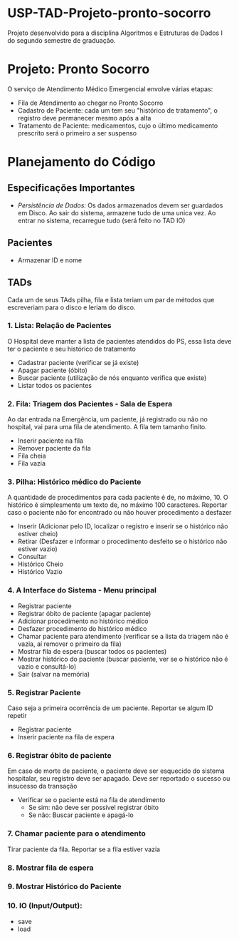 # USP-TAD-Projeto-pronto-socorro
Projeto desenvolvido para a disciplina Algoritmos e Estruturas de Dados I do segundo semestre de graduação.

# Projeto: Pronto Socorro
O serviço de Atendimento Médico Emergencial envolve várias etapas: 
- Fila de Atendimento ao chegar no Pronto Socorro
- Cadastro de Paciente: cada um tem seu "histórico de tratamento", o registro deve permanecer mesmo após a alta
- Tratamento de Paciente: medicamentos, cujo o último medicamento prescrito será o primeiro a ser suspenso

# Planejamento do Código
## Especificações Importantes
- *Persistência de Dados:* Os dados armazenados devem ser guardados em Disco. Ao sair do sistema, armazene tudo de uma unica vez. Ao entrar no sistema, recarregue tudo (será feito no TAD IO)

## Pacientes
- Armazenar ID e nome

## TADs
Cada um de seus TAds pilha, fila e lista teriam um par de métodos que escreveriam para o disco e leriam do disco.

### 1. Lista: Relação de Pacientes
O Hospital deve manter a lista de pacientes atendidos do PS, essa lista deve ter o paciente e seu histórico de tratamento
- Cadastrar paciente (verificar se já existe)
- Apagar paciente (óbito)
- Buscar paciente (utilização de nós enquanto verifica que existe)
- Listar todos os pacientes

### 2. Fila: Triagem dos Pacientes - Sala de Espera
Ao dar entrada na Emergência, um paciente, já registrado ou não no hospital, vai para uma fila de atendimento. A fila tem tamanho finito.
- Inserir paciente na fila
- Remover paciente da fila
- Fila cheia
- Fila vazia

### 3. Pilha: Histórico médico do Paciente
A quantidade de procedimentos para cada paciente é de, no máximo, 10. O histórico é simplesmente um texto de, no máximo 100 caracteres. Reportar caso o paciente não for encontrado ou não houver procedimento a desfazer
- Inserir (Adicionar pelo ID, localizar o registro e inserir se o histórico não estiver cheio)
- Retirar (Desfazer e informar o procedimento desfeito se o histórico não estiver vazio)
- Consultar
- Histórico Cheio
- Histórico Vazio

### 4. A Interface do Sistema - Menu principal
- Registrar paciente
- Registrar óbito de paciente (apagar paciente)
- Adicionar procedimento no histórico médico
- Desfazer procedimento do histórico médico
- Chamar paciente para atendimento (verificar se a lista da triagem não é vazia, aí remover o primeiro da fila)
- Mostrar fila de espera (buscar todos os pacientes)
- Mostrar histórico do paciente (buscar paciente, ver se o histórico não é vazio e consultá-lo)
- Sair (salvar na memória)

### 5. Registrar Paciente
Caso seja a primeira ocorrência de um paciente. Reportar se algum ID repetir
- Registrar paciente
- Inserir paciente na fila de espera

### 6. Registrar óbito de paciente
Em caso de morte de paciente, o paciente deve ser esquecido do sistema hospitalar, seu registro deve ser apagado. Deve ser reportado o sucesso ou insucesso da transação
- Verificar se o paciente está na fila de atendimento
    -   Se sim: não deve ser possível registrar óbito
    -   Se não: Buscar paciente e apagá-lo

### 7. Chamar paciente para o atendimento
Tirar paciente da fila. Reportar se a fila estiver vazia

### 8. Mostrar fila de espera

### 9. Mostrar Histórico do Paciente

### 10. IO (Input/Output): 
- save
- load